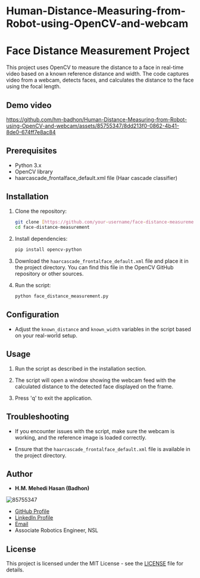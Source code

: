 # Human-Distance-Measuring-from-Robot-using-OpenCV-and-webcam
# Face Distance Measurement Project

This project uses OpenCV to measure the distance to a face in real-time video based on a known reference distance and width. The code captures video from a webcam, detects faces, and calculates the distance to the face using the focal length.
## Demo video

https://github.com/hm-badhon/Human-Distance-Measuring-from-Robot-using-OpenCV-and-webcam/assets/85755347/8dd213f0-0862-4b41-8de0-674ff7e8ac84


## Prerequisites

- Python 3.x
- OpenCV library
- haarcascade_frontalface_default.xml file (Haar cascade classifier)

## Installation

1. Clone the repository:

    ```bash
    git clone [https://github.com/your-username/face-distance-measurement.git](https://github.com/hm-badhon/Human-Distance-Measuring-from-Robot-using-OpenCV-and-webcam)
    cd face-distance-measurement
    ```

2. Install dependencies:

    ```bash
    pip install opencv-python
    ```

3. Download the `haarcascade_frontalface_default.xml` file and place it in the project directory. You can find this file in the OpenCV GitHub repository or other sources.

4. Run the script:

    ```bash
    python face_distance_measurement.py
    ```

## Configuration

- Adjust the `known_distance` and `known_width` variables in the script based on your real-world setup.

## Usage

1. Run the script as described in the installation section.

2. The script will open a window showing the webcam feed with the calculated distance to the detected face displayed on the frame.

3. Press 'q' to exit the application.

## Troubleshooting

- If you encounter issues with the script, make sure the webcam is working, and the reference image is loaded correctly.

- Ensure that the `haarcascade_frontalface_default.xml` file is available in the project directory.

## Author

- **H.M. Mehedi Hasan (Badhon)**

![85755347](https://github.com/hm-badhon/Natural_Language_Processing_NLP_with_hmb/assets/85755347/1c4c9b08-71fe-463d-8117-cc2b23acb3d9)

  - [GitHub Profile](https://github.com/hm-badhon)
  - [LinkedIn Profile](https://bd.linkedin.com/in/h-m-mehedi-hasan-575563159)
  - [Email](mailto:h.m.badhoneee@gmail.com)
  - Associate Robotics Engineer, NSL
    

## License

This project is licensed under the MIT License - see the [LICENSE](LICENSE) file for details.
